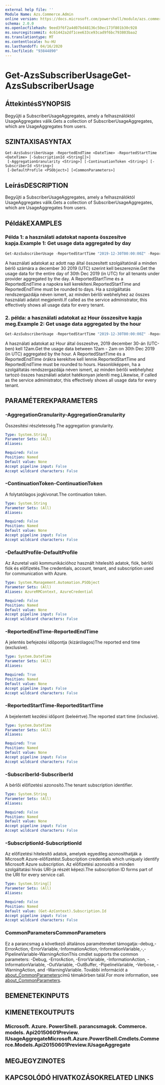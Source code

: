 ```yaml
---
external help file: ''
Module Name: Azs.Commerce.Admin
online version: https://docs.microsoft.com/powershell/module/azs.commerce.admin/get-azssubscriberusage
schema: 2.0.0
ms.openlocfilehash: 9eed3f6f2a4d07bd48136c50ec173f801b30c928
ms.sourcegitcommit: 4c61442a2df1cee633ce93cad9f6bc793803baa2
ms.translationtype: MT
ms.contentlocale: hu-HU
ms.lasthandoff: 04/16/2020
ms.locfileid: "93844890"
---
```

# <span data-ttu-id="ff24c-101">Get-AzsSubscriberUsage</span><span class="sxs-lookup"><span data-stu-id="ff24c-101">Get-AzsSubscriberUsage</span></span>

## <span data-ttu-id="ff24c-102">Áttekintés</span><span class="sxs-lookup"><span data-stu-id="ff24c-102">SYNOPSIS</span></span>
<span data-ttu-id="ff24c-103">Begyűjti a SubscriberUsageAggregates, amely a felhasználóktól UsageAggregates válik.</span><span class="sxs-lookup"><span data-stu-id="ff24c-103">Gets a collection of SubscriberUsageAggregates, which are UsageAggregates from users.</span></span>

## <span data-ttu-id="ff24c-104">SZINTAXISA</span><span class="sxs-lookup"><span data-stu-id="ff24c-104">SYNTAX</span></span>

```
Get-AzsSubscriberUsage -ReportedEndTime <DateTime> -ReportedStartTime <DateTime> [-SubscriptionId <String[]>]
 [-AggregationGranularity <String>] [-ContinuationToken <String>] [-SubscriberId <String>]
 [-DefaultProfile <PSObject>] [<CommonParameters>]
```

## <span data-ttu-id="ff24c-105">Leírás</span><span class="sxs-lookup"><span data-stu-id="ff24c-105">DESCRIPTION</span></span>
<span data-ttu-id="ff24c-106">Begyűjti a SubscriberUsageAggregates, amely a felhasználóktól UsageAggregates válik.</span><span class="sxs-lookup"><span data-stu-id="ff24c-106">Gets a collection of SubscriberUsageAggregates, which are UsageAggregates from users.</span></span>

## <span data-ttu-id="ff24c-107">Példák</span><span class="sxs-lookup"><span data-stu-id="ff24c-107">EXAMPLES</span></span>

### <span data-ttu-id="ff24c-108">Példa 1: a használati adatokat naponta összesítve kapja.</span><span class="sxs-lookup"><span data-stu-id="ff24c-108">Example 1: Get usage data aggregated by day</span></span>
```powershell
Get-AzsSubscriberUsage -ReportedStartTime "2019-12-30T00:00:00Z" -ReportedEndTime "2019-12-31T00:00:00Z" -AggregationGranularity Daily
```

<span data-ttu-id="ff24c-109">A használati adatokat az adott nap által összesített szolgáltatónál a minden bérlő számára a december 30 2019 (UTC) szerint kell beszereznie.</span><span class="sxs-lookup"><span data-stu-id="ff24c-109">Get the usage data for the entire day of 30th Dec 2019 (in UTC) for all tenants under provider aggregated by the day.</span></span>
<span data-ttu-id="ff24c-110">A ReportedStartTime és a ReportedEndTime a napokra kell kerekíteni.</span><span class="sxs-lookup"><span data-stu-id="ff24c-110">ReportedStartTime and ReportedEndTime must be rounded to days.</span></span>
<span data-ttu-id="ff24c-111">Ha a szolgáltatás rendszergazdája néven ismert, az minden bérlői webhelyhez az összes használati adatot megjeleníti.</span><span class="sxs-lookup"><span data-stu-id="ff24c-111">If called as the service administrator, this effectively shows all usage data for every tenant.</span></span>

### <span data-ttu-id="ff24c-112">2. példa: a használati adatokat az Hour összesítve kapja meg.</span><span class="sxs-lookup"><span data-stu-id="ff24c-112">Example 2: Get usage data aggregated by the hour</span></span>
```powershell
Get-AzsSubscriberUsage -ReportedStartTime "2019-12-30T00:00:00Z" -ReportedEndTime "2019-12-30T02:00:00Z" -AggregationGranularity Hourly
```

<span data-ttu-id="ff24c-113">A használati adatokat az Hour által összesítve, 2019 december 30-án (UTC-ben) kell 12am.</span><span class="sxs-lookup"><span data-stu-id="ff24c-113">Get the usage data between  12am - 2am on 30th Dec 2019 (in UTC) aggregated by the hour.</span></span>
<span data-ttu-id="ff24c-114">A ReportedStartTime és a ReportedEndTime órákra kerekítve kell lennie.</span><span class="sxs-lookup"><span data-stu-id="ff24c-114">ReportedStartTime and ReportedEndTime must be rounded to hours.</span></span>
<span data-ttu-id="ff24c-115">Hasonlóképpen, ha a szolgáltatás rendszergazdája néven ismert, az minden bérlői webhelyhez tartozó összes használati adatot hatékonyan jeleníti meg.</span><span class="sxs-lookup"><span data-stu-id="ff24c-115">Likewise, if called as the service administrator, this effectively shows all usage data for every tenant.</span></span>

## <span data-ttu-id="ff24c-116">PARAMÉTEREK</span><span class="sxs-lookup"><span data-stu-id="ff24c-116">PARAMETERS</span></span>

### <span data-ttu-id="ff24c-117">-AggregationGranularity</span><span class="sxs-lookup"><span data-stu-id="ff24c-117">-AggregationGranularity</span></span>
<span data-ttu-id="ff24c-118">Összesítési részletesség.</span><span class="sxs-lookup"><span data-stu-id="ff24c-118">The aggregation granularity.</span></span>

```yaml
Type: System.String
Parameter Sets: (All)
Aliases:

Required: False
Position: Named
Default value: None
Accept pipeline input: False
Accept wildcard characters: False

```

### <span data-ttu-id="ff24c-119">-ContinuationToken</span><span class="sxs-lookup"><span data-stu-id="ff24c-119">-ContinuationToken</span></span>
<span data-ttu-id="ff24c-120">A folytatólagos jogkivonat.</span><span class="sxs-lookup"><span data-stu-id="ff24c-120">The continuation token.</span></span>

```yaml
Type: System.String
Parameter Sets: (All)
Aliases:

Required: False
Position: Named
Default value: None
Accept pipeline input: False
Accept wildcard characters: False

```

### <span data-ttu-id="ff24c-121">-DefaultProfile</span><span class="sxs-lookup"><span data-stu-id="ff24c-121">-DefaultProfile</span></span>
<span data-ttu-id="ff24c-122">Az Azuretal való kommunikációhoz használt hitelesítő adatok, fiók, bérlői fiók és előfizetés.</span><span class="sxs-lookup"><span data-stu-id="ff24c-122">The credentials, account, tenant, and subscription used for communication with Azure.</span></span>

```yaml
Type: System.Management.Automation.PSObject
Parameter Sets: (All)
Aliases: AzureRMContext, AzureCredential

Required: False
Position: Named
Default value: None
Accept pipeline input: False
Accept wildcard characters: False

```

### <span data-ttu-id="ff24c-123">-ReportedEndTime</span><span class="sxs-lookup"><span data-stu-id="ff24c-123">-ReportedEndTime</span></span>
<span data-ttu-id="ff24c-124">A jelentés befejezési időpontja (kizárólagos)</span><span class="sxs-lookup"><span data-stu-id="ff24c-124">The reported end time (exclusive).</span></span>

```yaml
Type: System.DateTime
Parameter Sets: (All)
Aliases:

Required: True
Position: Named
Default value: None
Accept pipeline input: False
Accept wildcard characters: False

```

### <span data-ttu-id="ff24c-125">-ReportedStartTime</span><span class="sxs-lookup"><span data-stu-id="ff24c-125">-ReportedStartTime</span></span>
<span data-ttu-id="ff24c-126">A bejelentett kezdési időpont (beleértve).</span><span class="sxs-lookup"><span data-stu-id="ff24c-126">The reported start time (inclusive).</span></span>

```yaml
Type: System.DateTime
Parameter Sets: (All)
Aliases:

Required: True
Position: Named
Default value: None
Accept pipeline input: False
Accept wildcard characters: False

```

### <span data-ttu-id="ff24c-127">-SubscriberId</span><span class="sxs-lookup"><span data-stu-id="ff24c-127">-SubscriberId</span></span>
<span data-ttu-id="ff24c-128">A bérlői előfizetési azonosító.</span><span class="sxs-lookup"><span data-stu-id="ff24c-128">The tenant subscription identifier.</span></span>

```yaml
Type: System.String
Parameter Sets: (All)
Aliases:

Required: False
Position: Named
Default value: None
Accept pipeline input: False
Accept wildcard characters: False

```

### <span data-ttu-id="ff24c-129">-SubscriptionId</span><span class="sxs-lookup"><span data-stu-id="ff24c-129">-SubscriptionId</span></span>
<span data-ttu-id="ff24c-130">Az előfizetési hitelesítő adatok, amelyek egyedileg azonosíthatják a Microsoft Azure-előfizetést.</span><span class="sxs-lookup"><span data-stu-id="ff24c-130">Subscription credentials which uniquely identify Microsoft Azure subscription.</span></span> <span data-ttu-id="ff24c-131">Az előfizetési azonosító a minden szolgáltatási hívás URI-ja részét képezi.</span><span class="sxs-lookup"><span data-stu-id="ff24c-131">The subscription ID forms part of the URI for every service call.</span></span>

```yaml
Type: System.String[]
Parameter Sets: (All)
Aliases:

Required: False
Position: Named
Default value: (Get-AzContext).Subscription.Id
Accept pipeline input: False
Accept wildcard characters: False

```

### <span data-ttu-id="ff24c-132">CommonParameters</span><span class="sxs-lookup"><span data-stu-id="ff24c-132">CommonParameters</span></span>
<span data-ttu-id="ff24c-133">Ez a parancsmag a következő általános paramétereket támogatja:-debug,-ErrorAction,-ErrorVariable,-InformationAction,-InformationVariable,-,-PipelineVariable-WarningAction</span><span class="sxs-lookup"><span data-stu-id="ff24c-133">This cmdlet supports the common parameters: -Debug, -ErrorAction, -ErrorVariable, -InformationAction, -InformationVariable, -OutVariable, -OutBuffer, -PipelineVariable, -Verbose, -WarningAction, and -WarningVariable.</span></span> <span data-ttu-id="ff24c-134">További információt a [about_CommonParameters](http://go.microsoft.com/fwlink/?LinkID=113216)című témakörben talál.</span><span class="sxs-lookup"><span data-stu-id="ff24c-134">For more information, see [about_CommonParameters](http://go.microsoft.com/fwlink/?LinkID=113216).</span></span>

## <span data-ttu-id="ff24c-135">BEMENETEK</span><span class="sxs-lookup"><span data-stu-id="ff24c-135">INPUTS</span></span>

## <span data-ttu-id="ff24c-136">KIMENETEK</span><span class="sxs-lookup"><span data-stu-id="ff24c-136">OUTPUTS</span></span>

### <span data-ttu-id="ff24c-137">Microsoft. Azure. PowerShell. parancsmagok. Commerce. models. Api20150601Preview. IUsageAggregate</span><span class="sxs-lookup"><span data-stu-id="ff24c-137">Microsoft.Azure.PowerShell.Cmdlets.Commerce.Models.Api20150601Preview.IUsageAggregate</span></span>



## <span data-ttu-id="ff24c-138">MEGJEGYZI</span><span class="sxs-lookup"><span data-stu-id="ff24c-138">NOTES</span></span>

## <span data-ttu-id="ff24c-139">KAPCSOLÓDÓ HIVATKOZÁSOK</span><span class="sxs-lookup"><span data-stu-id="ff24c-139">RELATED LINKS</span></span>

